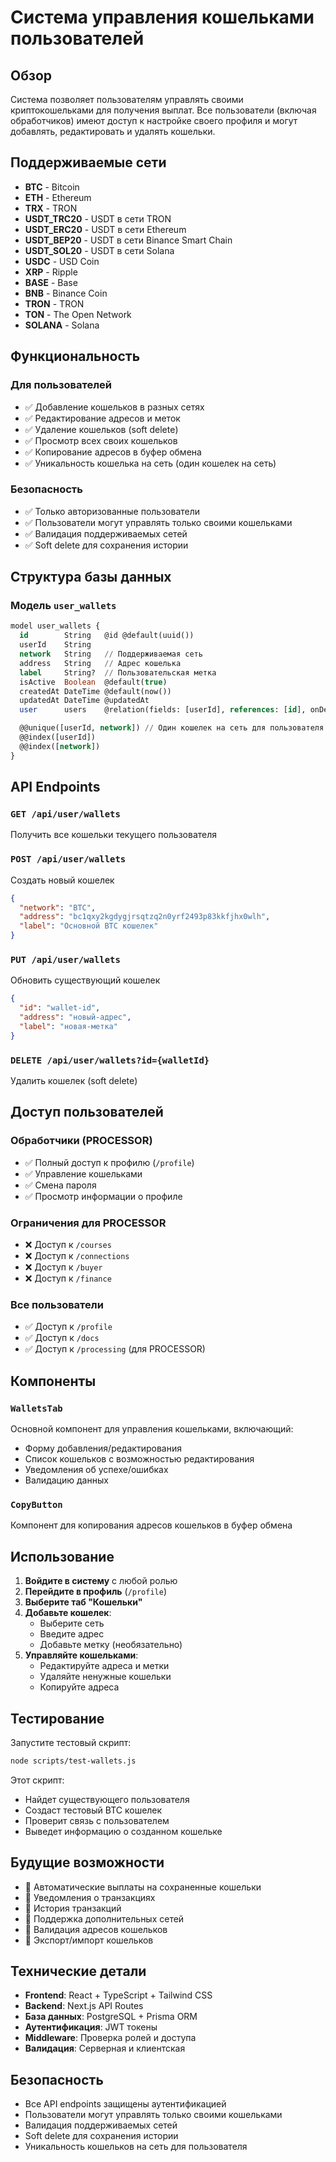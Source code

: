 # Система управления кошельками пользователей

## Обзор

Система позволяет пользователям управлять своими криптокошельками для получения выплат. Все пользователи (включая обработчиков) имеют доступ к настройке своего профиля и могут добавлять, редактировать и удалять кошельки.

## Поддерживаемые сети

- **BTC** - Bitcoin
- **ETH** - Ethereum  
- **TRX** - TRON
- **USDT_TRC20** - USDT в сети TRON
- **USDT_ERC20** - USDT в сети Ethereum
- **USDT_BEP20** - USDT в сети Binance Smart Chain
- **USDT_SOL20** - USDT в сети Solana
- **USDC** - USD Coin
- **XRP** - Ripple
- **BASE** - Base
- **BNB** - Binance Coin
- **TRON** - TRON
- **TON** - The Open Network
- **SOLANA** - Solana

## Функциональность

### Для пользователей
- ✅ Добавление кошельков в разных сетях
- ✅ Редактирование адресов и меток
- ✅ Удаление кошельков (soft delete)
- ✅ Просмотр всех своих кошельков
- ✅ Копирование адресов в буфер обмена
- ✅ Уникальность кошелька на сеть (один кошелек на сеть)

### Безопасность
- ✅ Только авторизованные пользователи
- ✅ Пользователи могут управлять только своими кошельками
- ✅ Валидация поддерживаемых сетей
- ✅ Soft delete для сохранения истории

## Структура базы данных

### Модель `user_wallets`
```sql
model user_wallets {
  id        String   @id @default(uuid())
  userId    String
  network   String   // Поддерживаемая сеть
  address   String   // Адрес кошелька
  label     String?  // Пользовательская метка
  isActive  Boolean  @default(true)
  createdAt DateTime @default(now())
  updatedAt DateTime @updatedAt
  user      users    @relation(fields: [userId], references: [id], onDelete: Cascade)

  @@unique([userId, network]) // Один кошелек на сеть для пользователя
  @@index([userId])
  @@index([network])
}
```

## API Endpoints

### `GET /api/user/wallets`
Получить все кошельки текущего пользователя

### `POST /api/user/wallets`
Создать новый кошелек
```json
{
  "network": "BTC",
  "address": "bc1qxy2kgdygjrsqtzq2n0yrf2493p83kkfjhx0wlh",
  "label": "Основной BTC кошелек"
}
```

### `PUT /api/user/wallets`
Обновить существующий кошелек
```json
{
  "id": "wallet-id",
  "address": "новый-адрес",
  "label": "новая-метка"
}
```

### `DELETE /api/user/wallets?id={walletId}`
Удалить кошелек (soft delete)

## Доступ пользователей

### Обработчики (PROCESSOR)
- ✅ Полный доступ к профилю (`/profile`)
- ✅ Управление кошельками
- ✅ Смена пароля
- ✅ Просмотр информации о профиле

### Ограничения для PROCESSOR
- ❌ Доступ к `/courses`
- ❌ Доступ к `/connections`
- ❌ Доступ к `/buyer`
- ❌ Доступ к `/finance`

### Все пользователи
- ✅ Доступ к `/profile`
- ✅ Доступ к `/docs`
- ✅ Доступ к `/processing` (для PROCESSOR)

## Компоненты

### `WalletsTab`
Основной компонент для управления кошельками, включающий:
- Форму добавления/редактирования
- Список кошельков с возможностью редактирования
- Уведомления об успехе/ошибках
- Валидацию данных

### `CopyButton`
Компонент для копирования адресов кошельков в буфер обмена

## Использование

1. **Войдите в систему** с любой ролью
2. **Перейдите в профиль** (`/profile`)
3. **Выберите таб "Кошельки"**
4. **Добавьте кошелек**:
   - Выберите сеть
   - Введите адрес
   - Добавьте метку (необязательно)
5. **Управляйте кошельками**:
   - Редактируйте адреса и метки
   - Удаляйте ненужные кошельки
   - Копируйте адреса

## Тестирование

Запустите тестовый скрипт:
```bash
node scripts/test-wallets.js
```

Этот скрипт:
- Найдет существующего пользователя
- Создаст тестовый BTC кошелек
- Проверит связь с пользователем
- Выведет информацию о созданном кошельке

## Будущие возможности

- 🔮 Автоматические выплаты на сохраненные кошельки
- 🔮 Уведомления о транзакциях
- 🔮 История транзакций
- 🔮 Поддержка дополнительных сетей
- 🔮 Валидация адресов кошельков
- 🔮 Экспорт/импорт кошельков

## Технические детали

- **Frontend**: React + TypeScript + Tailwind CSS
- **Backend**: Next.js API Routes
- **База данных**: PostgreSQL + Prisma ORM
- **Аутентификация**: JWT токены
- **Middleware**: Проверка ролей и доступа
- **Валидация**: Серверная и клиентская

## Безопасность

- Все API endpoints защищены аутентификацией
- Пользователи могут управлять только своими кошельками
- Валидация поддерживаемых сетей
- Soft delete для сохранения истории
- Уникальность кошельков на сеть для пользователя
